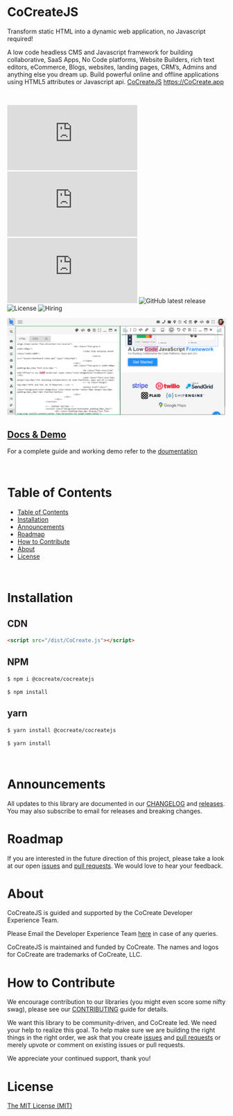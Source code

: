 # CoCreateJS

Transform static HTML into a dynamic web application, no Javascript required!

A low code headless CMS and Javascript framework for building collaborative, SaaS Apps, No Code platforms, Website Builders, rich text editors, eCommerce, Blogs, websites, landing pages, CRM’s, Admins and anything else you dream up. Build powerful online and offline applications using HTML5 attributes or Javascript api. [CoCreateJS](https://CoCreate.app) https://CoCreate.app

<!-- Note: CoCreateJS is the clients side and requires the backend server side to fuction. The backend can be used via our cloud service or you can deploy and manage the backend yourself via [CoCreateWS](https://github.com/CoCreate-app/CoCreateWS) -->

<br/>

![minified](https://img.badgesize.io/https:/CoCreate.app/dist/CoCreate.min.js?label=minified&color=orange&style=flat-square)
![gzip](https://img.badgesize.io/https://CoCreate.app/dist/CoCreate.min.js?compression=gzip&style=flat-square&label=gzip&color=yellow)
![brotli](https://img.badgesize.io/https://CoCreate.app/dist/CoCreate.min.js?compression=brotli&style=flat-square&label=brotli)
![GitHub latest release](https://img.shields.io/github/v/release/CoCreate-app/CoCreateJS?style=flat-square)
![License](https://img.shields.io/github/license/CoCreate-app/CoCreateJS?style=flat-square)
![Hiring](https://img.shields.io/static/v1?style=flat-square&label=&message=Hiring&color=blueviolet)

![CoCreateJS](https://github.com/CoCreate-app/CoCreateJS/blob/master/CoCreateJS.png)

## [Docs & Demo](https://cocreate.app/docs/CoCreateJS)

For a complete guide and working demo refer to the [doumentation](https://cocreate.app/docs/CoCreateJS)

<br/>

# Table of Contents

-   [Table of Contents](#table-of-contents)
-   [Installation](#installation)
-   [Announcements](#announcements)
-   [Roadmap](#roadmap)
-   [How to Contribute](#how-to-contribute)
-   [About](#about)
-   [License](#license)

<br/>

<a name="installation"></a>

# Installation

<!-- Note: Requires [CoCreateWS](https://github.com/CoCreate-app/CoCreateWS) websocket server if you intend on using CRUD and collabrative features. You can connect to our cloud servers using the subdomain and APIKEY provided on [SignUp](https://cocreate.app/admin/signup.html) or do a self hosted install.   -->

## CDN

```html
<script src="/dist/CoCreate.js"></script>
```

## NPM

```shell
$ npm i @cocreate/cocreatejs

```

```shell
$ npm install
```

## yarn

```shell
$ yarn install @cocreate/cocreatejs
```

```shell
$ yarn install
```

<br/>

<a name="announcements"></a>

# Announcements

All updates to this library are documented in our [CHANGELOG](https://github.com/CoCreate-app/CoCreateJS/blob/master/CHANGELOG.md) and [releases](https://github.com/CoCreate-app/CoCreateJS/releases). You may also subscribe to email for releases and breaking changes.

<a name="roadmap"></a>

# Roadmap

If you are interested in the future direction of this project, please take a look at our open [issues](https://github.com/CoCreate-app/CoCreateJS/issues) and [pull requests](https://github.com/CoCreate-app/CoCreateJS/pulls). We would love to hear your feedback.

<a name="about"></a>

# About

CoCreateJS is guided and supported by the CoCreate Developer Experience Team.

Please Email the Developer Experience Team [here](mailto:develop@cocreate.app) in case of any queries.

CoCreateJS is maintained and funded by CoCreate. The names and logos for CoCreate are trademarks of CoCreate, LLC.

<a name="contribute"></a>

# How to Contribute

We encourage contribution to our libraries (you might even score some nifty swag), please see our [CONTRIBUTING](https://github.com/CoCreate-app/CoCreateJS/blob/master/CONTRIBUTING.md) guide for details.

We want this library to be community-driven, and CoCreate led. We need your help to realize this goal. To help make sure we are building the right things in the right order, we ask that you create [issues](https://github.com/CoCreate-app/CoCreateJS/issues) and [pull requests](https://github.com/CoCreate-app/CoCreateJS/pulls) or merely upvote or comment on existing issues or pull requests.

We appreciate your continued support, thank you!

<a name="license"></a>

# License

[The MIT License (MIT)](https://github.com/CoCreate-app/CoCreateJS/blob/master/LICENSE)
